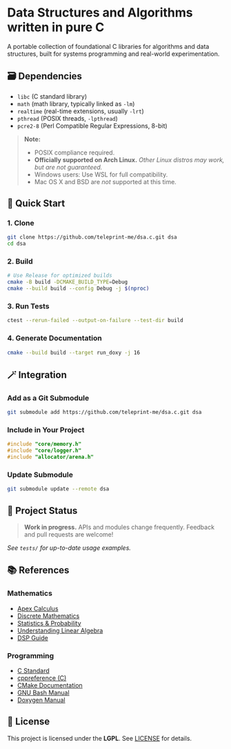 # Data Structures and Algorithms written in pure C

A portable collection of foundational C libraries for algorithms and data
structures, built for systems programming and real-world experimentation.

## 🗃️ Dependencies

- `libc` (C standard library)
- `math` (math library, typically linked as `-lm`)
- `realtime` (real-time extensions, usually `-lrt`)
- `pthread` (POSIX threads, `-lpthread`)
- `pcre2-8` (Perl Compatible Regular Expressions, 8-bit)

> **Note:**
>
> - POSIX compliance required.
> - **Officially supported on Arch Linux.**
>   _Other Linux distros may work, but are not guaranteed._
> - Windows users: Use WSL for full compatibility.
> - Mac OS X and BSD are _not_ supported at this time.

## 🚀 Quick Start

### 1. Clone

```sh
git clone https://github.com/teleprint-me/dsa.c.git dsa
cd dsa
```

### 2. Build

```sh
# Use Release for optimized builds
cmake -B build -DCMAKE_BUILD_TYPE=Debug
cmake --build build --config Debug -j $(nproc)
```

### 3. Run Tests

```sh
ctest --rerun-failed --output-on-failure --test-dir build
```

### 4. Generate Documentation

```sh
cmake --build build --target run_doxy -j 16
```

## 🪄 Integration

### Add as a Git Submodule

```sh
git submodule add https://github.com/teleprint-me/dsa.c.git dsa
```

### Include in Your Project

```c
#include "core/memory.h"
#include "core/logger.h"
#include "allocator/arena.h"
```

### Update Submodule

```sh
git submodule update --remote dsa
```

## 🧪 Project Status

> **Work in progress.** APIs and modules change frequently.
> Feedback and pull requests are welcome!

_See `tests/` for up-to-date usage examples._

## 📚 References

### Mathematics

- [Apex Calculus](https://leanpub.com/apexcalculus)
- [Discrete Mathematics](https://discrete.openmathbooks.org/dmoi3.html)
- [Statistics & Probability](https://stats.libretexts.org/Courses/Las_Positas_College/Math_40%3A_Statistics_and_Probability)
- [Understanding Linear Algebra](https://understandinglinearalgebra.org/home.html)
- [DSP Guide](https://www.dspguide.com/)

### Programming

- [C Standard](https://www.open-std.org/JTC1/SC22/WG14/)
- [cppreference (C)](https://en.cppreference.com/w/c)
- [CMake Documentation](https://cmake.org/cmake/help/latest/)
- [GNU Bash Manual](https://www.gnu.org/software/bash/manual/html_node/index.html)
- [Doxygen Manual](https://www.doxygen.nl/manual/index.html)

## 🪪 License

This project is licensed under the **LGPL**. See [LICENSE](LICENSE) for details.
